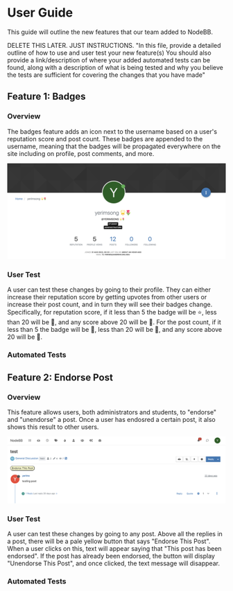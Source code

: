 # User Guide

This guide will outline the new features that our team added to NodeBB.

DELETE THIS LATER. JUST INSTRUCTIONS.
"In this file, provide a detailed outline of how to use and user test your new feature(s)
You should also provide a link/description of where your added automated tests can be found, along with a description of what is being tested and why you believe the tests are sufficient for covering the changes that you have made"

## Feature 1: Badges

### Overview

The badges feature adds an icon next to the username based on a user's reputation score and post count. These badges are appended to the username, meaning that the badges will be propagated everywhere on the site including on profile, post comments, and more.

![Badges](UserGuideScreenshots/Badges.png)

### User Test

A user can test these changes by going to their profile. They can either increase their reputation score by getting upvotes from other users or increase their post count, and in turn they will see their badges change. Specifically, for reputation score, if it less than 5 the badge will be ⭐, less than 20 will be 🌟, and any score above 20 will be 💫. For the post count, if it less than 5 the badge will be 🌱, less than 20 will be 🌷, and any score above 20 will be 🌳.

### Automated Tests

## Feature 2: Endorse Post

### Overview

This feature allows users, both administrators and students, to "endorse" and "unendorse" a post. Once a user has endosred a certain post, it also shows this result to other users.

![EndorsePost](UserGuideScreenshots/EndorsePost.png)

### User Test

A user can test these changes by going to any post. Above all the replies in a post, there will be a pale yellow button that says "Endorse This Post". When a user clicks on this, text will appear saying that "This post has been endorsed". If the post has already been endorsed, the button will display "Unendorse This Post", and once clicked, the text message will disappear.

### Automated Tests
